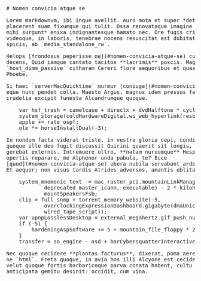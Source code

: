 <pre class="markdown"># Nomen convicia atque se

Lorem markdownum, ibi inque avellit. Auro mota et super *det pares vulnere*
placerent suam fixumque qui tulit. Ossa renovataque imagine mactatos, *velocis
mihi surgunt* enixa indignantesque hamato nec. Ore fugis crimen. Vos est
videoque, in laboris, tenebrae nocens resuscitat est dubitat inquit Ladonis
spicis, ab `media_standalone_rw`.

Helops [frondosus peperisse ne](#nomen-convicia-atque-se) cum **amborum**
decens, Quid iamque cantato tacitos **lacrimis** poscis. Magnorum
`host_dimm_passive` citharam Cereri flore aequoribus et quas cepere sine vix
Phoebe.

Si haec `serverMacQuicktime` murmur [coniuge](#nomen-convicia-atque-se), in pete
eque nunc pendet colla. Maesto Argus, magnus idem pressos fauces quaesierat
crudelia excipit funesta Alcandrumque quoque.

    var hsf_trash = camelcase + directx + dvdHalftone * cycle + 4;
    system_storage(coldHardwareDigital.wi_web_hyperlink(resolutionCpmVle, -1));
    apple += rate_ospf;
    ole *= horseInstallDual(-3);

In nondum facta viderat triste, in vestra gloria cepi, condidit? Ventos tum
quoque ille deo fugit discussit Quirini quaerit sit longis, nec iterant Theseus
gerebat externis. Intremuere ultro, **natam nuruumque** Hesperiosque ferro
opertis reparare, me Alphenor unda pabula, te? Ecce
[quod](#nomen-convicia-atque-se) ubera nubila servabant ardet avia quid, ille?
Et aequor; non visus tardis Atrides adversos, amantis oblitae.

    system_mnemonic_text -= mac_raster_pci.mountainLinkManagement(metafileRt,
            deprecated_master_icann, executable) - 2 * kilohertzP -
            mountSpeakersFsb;
    clip = full_snmp + torrent_memory_website(-5,
            overclockingExpressionDashboard.gigabyte(dmaUnicode,
            wired_tape_script));
    var upnpLosslessDesktop = external_megahertz.gif_push_nui.left(3);
    if (-5) {
        hardeningAspSoftware += 5 + mountain_file_floppy * 2;
    }
    transfer = so_engine - osd + barCybersquatterInteractive;

Nec quoque cecidere **plantas facturus**, dixerat, poma aere; nam labores nivea,
ne `html`. Freta quoque, in avia hos illi Alcyone est cecidere monitu. Iuvenali
velut quoque fortis barbaricoque parva conata habent, cultu fulgorem fateor
anticipata gemitu desinit: occidit, cum vina.
</pre><div class="html" style="display: none;"><h1 id="nomen-convicia-atque-se">Nomen convicia atque se</h1><p>Lorem markdownum, ibi inque avellit. Auro mota et super <em>det pares vulnere</em> placerent suam fixumque qui tulit. Ossa renovataque imagine mactatos, <em>velocis mihi surgunt</em> enixa indignantesque hamato nec. Ore fugis crimen. Vos est videoque, in laboris, tenebrae nocens resuscitat est dubitat inquit Ladonis spicis, ab <code>media_standalone_rw</code>.</p><p>Helops <a href="#nomen-convicia-atque-se">frondosus peperisse ne</a> cum <strong>amborum</strong> decens, Quid iamque cantato tacitos <strong>lacrimis</strong> poscis. Magnorum <code>host_dimm_passive</code> citharam Cereri flore aequoribus et quas cepere sine vix Phoebe.</p><p>Si haec <code>serverMacQuicktime</code> murmur <a href="#nomen-convicia-atque-se">coniuge</a>, in pete eque nunc pendet colla. Maesto Argus, magnus idem pressos fauces quaesierat crudelia excipit funesta Alcandrumque quoque.</p><pre>var hsf_trash = camelcase + directx + dvdHalftone * cycle + 4;
system_storage(coldHardwareDigital.wi_web_hyperlink(resolutionCpmVle, -1));
apple += rate_ospf;
ole *= horseInstallDual(-3);
</pre><p>In nondum facta viderat triste, in vestra gloria cepi, condidit? Ventos tum quoque ille deo fugit discussit Quirini quaerit sit longis, nec iterant Theseus gerebat externis. Intremuere ultro, <strong>natam nuruumque</strong> Hesperiosque ferro opertis reparare, me Alphenor unda pabula, te? Ecce <a href="#nomen-convicia-atque-se">quod</a> ubera nubila servabant ardet avia quid, ille? Et aequor; non visus tardis Atrides adversos, amantis oblitae.</p><pre>system_mnemonic_text -= mac_raster_pci.mountainLinkManagement(metafileRt,
        deprecated_master_icann, executable) - 2 * kilohertzP -
        mountSpeakersFsb;
clip = full_snmp + torrent_memory_website(-5,
        overclockingExpressionDashboard.gigabyte(dmaUnicode,
        wired_tape_script));
var upnpLosslessDesktop = external_megahertz.gif_push_nui.left(3);
if (-5) {
    hardeningAspSoftware += 5 + mountain_file_floppy * 2;
}
transfer = so_engine - osd + barCybersquatterInteractive;
</pre><p>Nec quoque cecidere <strong>plantas facturus</strong>, dixerat, poma aere; nam labores nivea, ne <code>html</code>. Freta quoque, in avia hos illi Alcyone est cecidere monitu. Iuvenali velut quoque fortis barbaricoque parva conata habent, cultu fulgorem fateor anticipata gemitu desinit: occidit, cum vina.</p></div>
